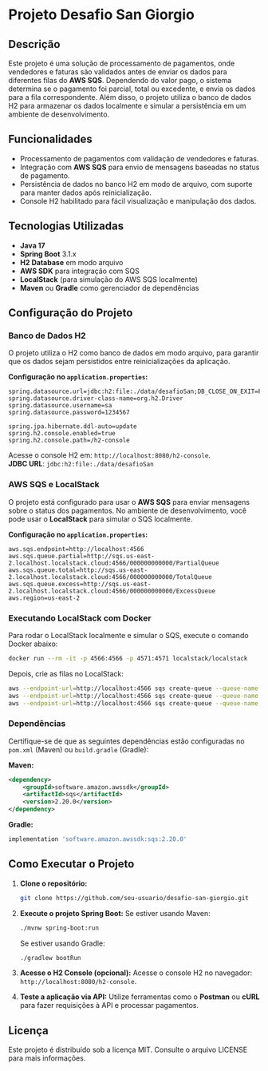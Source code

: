 
# Projeto Desafio San Giorgio

## Descrição

Este projeto é uma solução de processamento de pagamentos, onde vendedores e faturas são validados antes de enviar os dados para diferentes filas do **AWS SQS**. Dependendo do valor pago, o sistema determina se o pagamento foi parcial, total ou excedente, e envia os dados para a fila correspondente. Além disso, o projeto utiliza o banco de dados H2 para armazenar os dados localmente e simular a persistência em um ambiente de desenvolvimento.

## Funcionalidades

- Processamento de pagamentos com validação de vendedores e faturas.
- Integração com **AWS SQS** para envio de mensagens baseadas no status de pagamento.
- Persistência de dados no banco H2 em modo de arquivo, com suporte para manter dados após reinicialização.
- Console H2 habilitado para fácil visualização e manipulação dos dados.

## Tecnologias Utilizadas

- **Java 17**
- **Spring Boot** 3.1.x
- **H2 Database** em modo arquivo
- **AWS SDK** para integração com SQS
- **LocalStack** (para simulação do AWS SQS localmente)
- **Maven** ou **Gradle** como gerenciador de dependências

## Configuração do Projeto

### Banco de Dados H2

O projeto utiliza o H2 como banco de dados em modo arquivo, para garantir que os dados sejam persistidos entre reinicializações da aplicação.

**Configuração no `application.properties`:**
```properties
spring.datasource.url=jdbc:h2:file:./data/desafioSan;DB_CLOSE_ON_EXIT=FALSE;AUTO_RECONNECT=TRUE
spring.datasource.driver-class-name=org.h2.Driver
spring.datasource.username=sa
spring.datasource.password=1234567

spring.jpa.hibernate.ddl-auto=update
spring.h2.console.enabled=true
spring.h2.console.path=/h2-console
```

Acesse o console H2 em: `http://localhost:8080/h2-console`.  
**JDBC URL**: `jdbc:h2:file:./data/desafioSan`

### AWS SQS e LocalStack

O projeto está configurado para usar o **AWS SQS** para enviar mensagens sobre o status dos pagamentos. No ambiente de desenvolvimento, você pode usar o **LocalStack** para simular o SQS localmente.

**Configuração no `application.properties`:**
```properties
aws.sqs.endpoint=http://localhost:4566
aws.sqs.queue.partial=http://sqs.us-east-2.localhost.localstack.cloud:4566/000000000000/PartialQueue
aws.sqs.queue.total=http://sqs.us-east-2.localhost.localstack.cloud:4566/000000000000/TotalQueue
aws.sqs.queue.excess=http://sqs.us-east-2.localhost.localstack.cloud:4566/000000000000/ExcessQueue
aws.region=us-east-2
```

### Executando LocalStack com Docker

Para rodar o LocalStack localmente e simular o SQS, execute o comando Docker abaixo:

```bash
docker run --rm -it -p 4566:4566 -p 4571:4571 localstack/localstack
```

Depois, crie as filas no LocalStack:

```bash
aws --endpoint-url=http://localhost:4566 sqs create-queue --queue-name PartialQueue
aws --endpoint-url=http://localhost:4566 sqs create-queue --queue-name TotalQueue
aws --endpoint-url=http://localhost:4566 sqs create-queue --queue-name ExcessQueue
```

### Dependências

Certifique-se de que as seguintes dependências estão configuradas no `pom.xml` (Maven) ou `build.gradle` (Gradle):

**Maven:**
```xml
<dependency>
    <groupId>software.amazon.awssdk</groupId>
    <artifactId>sqs</artifactId>
    <version>2.20.0</version>
</dependency>
```

**Gradle:**
```groovy
implementation 'software.amazon.awssdk:sqs:2.20.0'
```

## Como Executar o Projeto

1. **Clone o repositório:**
   ```bash
   git clone https://github.com/seu-usuario/desafio-san-giorgio.git
   ```

2. **Execute o projeto Spring Boot:**
   Se estiver usando Maven:
   ```bash
   ./mvnw spring-boot:run
   ```

   Se estiver usando Gradle:
   ```bash
   ./gradlew bootRun
   ```

3. **Acesse o H2 Console (opcional):**
   Acesse o console H2 no navegador: `http://localhost:8080/h2-console`.

4. **Teste a aplicação via API:**
   Utilize ferramentas como o **Postman** ou **cURL** para fazer requisições à API e processar pagamentos.

## Licença

Este projeto é distribuído sob a licença MIT. Consulte o arquivo LICENSE para mais informações.
